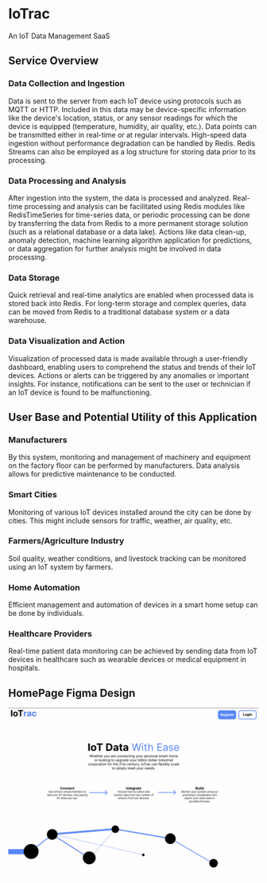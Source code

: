 # IoTrac
An IoT Data Management SaaS

## Service Overview
### Data Collection and Ingestion
Data is sent to the server from each IoT device using protocols such as MQTT or HTTP. Included in this data may be device-specific information like the device's location, status, or any sensor readings for which the device is equipped (temperature, humidity, air quality, etc.). Data points can be transmitted either in real-time or at regular intervals.
High-speed data ingestion without performance degradation can be handled by Redis. Redis Streams can also be employed as a log structure for storing data prior to its processing.
### Data Processing and Analysis
After ingestion into the system, the data is processed and analyzed. Real-time processing and analysis can be facilitated using Redis modules like RedisTimeSeries for time-series data, or periodic processing can be done by transferring the data from Redis to a more permanent storage solution (such as a relational database or a data lake).
Actions like data clean-up, anomaly detection, machine learning algorithm application for predictions, or data aggregation for further analysis might be involved in data processing.
### Data Storage
Quick retrieval and real-time analytics are enabled when processed data is stored back into Redis. For long-term storage and complex queries, data can be moved from Redis to a traditional database system or a data warehouse.
### Data Visualization and Action
Visualization of processed data is made available through a user-friendly dashboard, enabling users to comprehend the status and trends of their IoT devices. Actions or alerts can be triggered by any anomalies or important insights. For instance, notifications can be sent to the user or technician if an IoT device is found to be malfunctioning.
## User Base and Potential Utility of this Application
### Manufacturers
By this system, monitoring and management of machinery and equipment on the factory floor can be performed by manufacturers. Data analysis allows for predictive maintenance to be conducted.
### Smart Cities
Monitoring of various IoT devices installed around the city can be done by cities. This might include sensors for traffic, weather, air quality, etc.
### Farmers/Agriculture Industry
Soil quality, weather conditions, and livestock tracking can be monitored using an IoT system by farmers.
### Home Automation
Efficient management and automation of devices in a smart home setup can be done by individuals.
### Healthcare Providers
Real-time patient data monitoring can be achieved by sending data from IoT devices in healthcare such as wearable devices or medical equipment in hospitals.

## HomePage Figma Design

![no image found](https://github.com/StanPreschlack/IoTrac/blob/main/figma-homepage.png)
